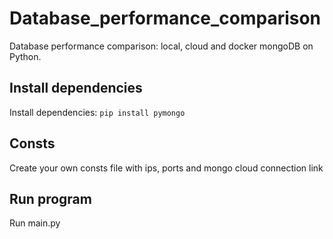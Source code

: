 # Database_performance_comparison
Database performance comparison: local, cloud and docker mongoDB on Python.

## Install dependencies
Install dependencies:
`pip install pymongo`

## Consts
Create your own consts file with ips, ports and mongo cloud connection link

## Run program
Run main.py
